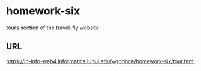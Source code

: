 # homework-six

tours section of the travel-fly website

## URL

https://in-info-web4.informatics.iupui.edu/~gprince/homework-six/tour.html
